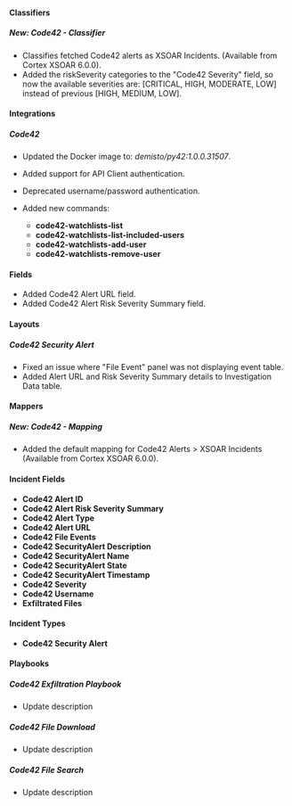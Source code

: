
#### Classifiers
##### New: Code42 - Classifier
- Classifies fetched Code42 alerts as XSOAR Incidents. (Available from Cortex XSOAR 6.0.0).
- Added the riskSeverity categories to the "Code42 Severity" field, so now the available severities are: [CRITICAL, HIGH, MODERATE, LOW] instead of previous [HIGH, MEDIUM, LOW].

#### Integrations
##### Code42
- Updated the Docker image to: *demisto/py42:1.0.0.31507*.
- Added support for API Client authentication.
- Deprecated username/password authentication.

- Added new commands:
    - **code42-watchlists-list**
    - **code42-watchlists-list-included-users**
    - **code42-watchlists-add-user**
    - **code42-watchlists-remove-user**

#### Fields
- Added Code42 Alert URL field.
- Added Code42 Alert Risk Severity Summary field.

#### Layouts
##### Code42 Security Alert
- Fixed an issue where "File Event" panel was not displaying event table.
- Added Alert URL and Risk Severity Summary details to Investigation Data table.

#### Mappers
##### New: Code42 - Mapping
- Added the default mapping for Code42 Alerts > XSOAR Incidents (Available from Cortex XSOAR 6.0.0).

#### Incident Fields
- **Code42 Alert ID**
- **Code42 Alert Risk Severity Summary**
- **Code42 Alert Type**
- **Code42 Alert URL**
- **Code42 File Events**
- **Code42 SecurityAlert Description**
- **Code42 SecurityAlert Name**
- **Code42 SecurityAlert State**
- **Code42 SecurityAlert Timestamp**
- **Code42 Severity**
- **Code42 Username**
- **Exfiltrated Files**
#### Incident Types
- **Code42 Security Alert**
#### Playbooks
##### Code42 Exfiltration Playbook
- Update description
##### Code42 File Download
- Update description

##### Code42 File Search
- Update description
